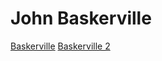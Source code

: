 # John Baskerville

[Baskerville](https://lknox18.github.io/baskerville/baskerville.html)
[Baskerville 2](https://lknox18.github.io/baskerville/baskerville.html)
